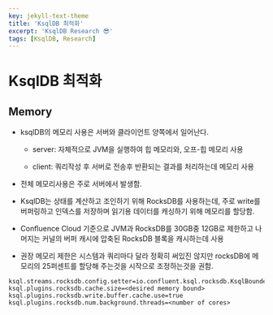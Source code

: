 ```yaml
---
key: jekyll-text-theme
title: 'KsqlDB 최적화'
excerpt: 'KsqlDB Research 😎'
tags: [KsqlDB, Research]
---
```


# KsqlDB 최적화

## Memory

* ksqlDB의 메모리 사용은 서버와 클라이언트 양쪽에서 일어난다.

	* server: 자체적으로 JVM을 실행하여 힙 메모리와, 오프-힙 메모리 사용

	* client: 쿼리작성 후 서버로 전송후 반환되는 결과를 처리하는데 메모리 사용

* 전체 메모리사용은 주로 서버에서 발생함.

* KsqlDB는 상태를 계산하고 조인하기 위해 RocksDB를 사용하는데, 주로 write를 버퍼링하고 인덱스를 저장하며 읽기용 데이터를 캐싱하기 위해 메모리를 할당함.

* Confluence Cloud 기준으로 JVM과 RocksDB를 30GB중 12GB로 제한하고 나머지는 커널의 버퍼 캐시에 압축된 RocksDB 블록을 캐시하는데 사용

* 권장 메모리 제한은 시스템과 쿼리마다 달라 정확히 써있진 않지만 rocksDB에 메모리의 25퍼센트를 할당해 주는것을 시작으로 조정하는것을 권함.

```
ksql.streams.rocksdb.config.setter=io.confluent.ksql.rocksdb.KsqlBoundedMemoryRocksDBConfigSetter
ksql.plugins.rocksdb.cache.size=<desired memory bound>
ksql.plugins.rocksdb.write.buffer.cache.use=true
ksql.plugins.rocksdb.num.background.threads=<number of cores>
```
